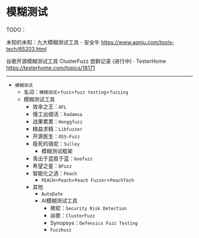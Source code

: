 # 模糊测试

TODO：

未知的未知：九大模糊测试工具 - 安全牛
https://www.aqniu.com/tools-tech/65203.html

谷歌开源模糊测试工具 ClusterFuzz 尝鲜记录 (进行中) · TesterHome
https://testerhome.com/topics/18171


---

* `模糊测试`
  * 名词：`模糊测试`=`fuzz`=`fuzz testing`=`fuzzing`
  * 模糊测试工具
    * 效率之王：`AFL`
    * 慢工出细活：`Radamsa`
    * 战果累累：`Honggfuzz`
    * 精益求精：`Libfuzzer`
    * 开源医生：`OSS-Fuzz`
    * 瘦死的骆驼：`Sulley`
      * 模糊测试框架
    * 青出于蓝胜于蓝：`boofuzz`
    * 希望之星：`BFuzz`
    * 智能化之选：`Peach`
      * `PEACH`=`Peach`=`Peach Fuzzer`=`PeachTech`
    * 其他
      * `AutoDafe`
      * AI模糊测试工具
        * 微软：`Security Risk Detection`
        * 谷歌：`ClusterFuzz`
        * Synopsys：`Defensics Fuzz Testing`
        * `Fuzzbuzz`
